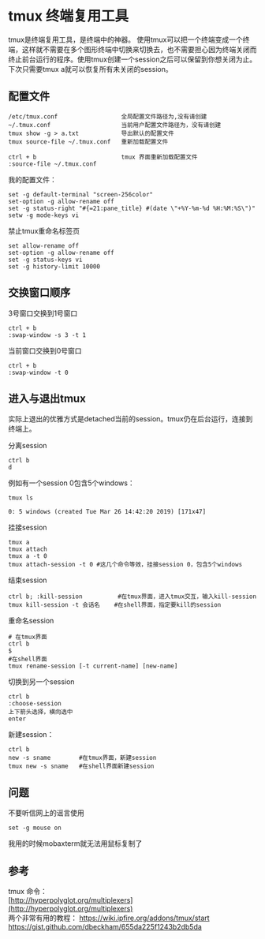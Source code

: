 tmux 终端复用工具
============================
tmux是终端复用工具，是终端中的神器。 使用tmux可以把一个终端变成一个终端，这样就不需要在多个图形终端中切换来切换去，也不需要担心因为终端关闭而终止前台运行的程序。使用tmux创建一个session之后可以保留到你想关闭为止。下次只需要tmux a就可以恢复所有未关闭的session。

## 配置文件

```
/etc/tmux.conf					全局配置文件路径为,没有请创建
~/.tmux.conf					当前用户配置文件路径为，没有请创建
tmux show -g > a.txt			导出默认的配置文件
tmux source-file ~/.tmux.conf	重新加载配置文件

ctrl + b						tmux 界面重新加载配置文件
:source-file ~/.tmux.conf
```
我的配置文件：
```
set -g default-terminal "screen-256color"
set-option -g allow-rename off
set -g status-right "#{=21:pane_title} #(date \"+%Y-%m-%d %H:%M:%S\")"
setw -g mode-keys vi
```
禁止tmux重命名标签页
```
set allow-rename off
set-option -g allow-rename off
set -g status-keys vi
set -g history-limit 10000
```

## 交换窗口顺序

3号窗口交换到1号窗口
```
ctrl + b
:swap-window -s 3 -t 1
```
当前窗口交换到0号窗口
```
ctrl + b
:swap-window -t 0
```

## 进入与退出tmux
实际上退出的优雅方式是detached当前的session。tmux仍在后台运行，连接到终端上。  

分离session
```
ctrl b
d
```

例如有一个session 0包含5个windows：
```
tmux ls

0: 5 windows (created Tue Mar 26 14:42:20 2019) [171x47]
```
挂接session
```
tmux a
tmux attach
tmux a -t 0
tmux attach-session -t 0 #这几个命令等效，挂接session 0，包含5个windows
```
结束session
```
ctrl b; :kill-session          #在tmux界面，进入tmux交互，输入kill-session
tmux kill-session -t 会话名    #在shell界面，指定要kill的session
```
重命名session
```
# 在tmux界面
ctrl b
$
#在shell界面
tmux rename-session [-t current-name] [new-name]
```
切换到另一个session
```
ctrl b
:choose-session
上下箭头选择，横向选中
enter
```
新建session：
```
ctrl b
new -s sname        #在tmux界面，新建session
tmux new -s sname   #在shell界面新建session
```

## 问题
不要听信网上的谣言使用
```
set -g mouse on
```
我用的时候mobaxterm就无法用鼠标复制了


## 参考
tmux 命令：  
[http://hyperpolyglot.org/multiplexers](http://hyperpolyglot.org/multiplexers)  
两个非常有用的教程：
https://wiki.ipfire.org/addons/tmux/start  
https://gist.github.com/dbeckham/655da225f1243b2db5da